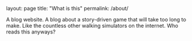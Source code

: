 layout: page
title: "What is this"
permalink: /about/

A blog website. A blog about a story-driven game that will take too long to make. Like the countless other walking simulators on the internet. Who reads this anyways?
